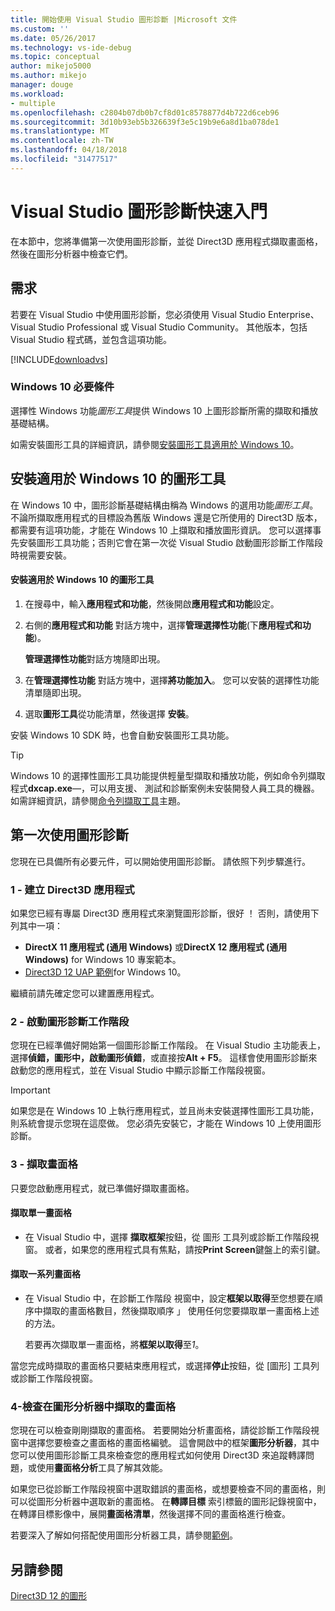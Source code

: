 ```yaml
---
title: 開始使用 Visual Studio 圖形診斷 |Microsoft 文件
ms.custom: ''
ms.date: 05/26/2017
ms.technology: vs-ide-debug
ms.topic: conceptual
author: mikejo5000
ms.author: mikejo
manager: douge
ms.workload:
- multiple
ms.openlocfilehash: c2804b07db0b7cf8d01c8578877d4b722d6ceb96
ms.sourcegitcommit: 3d10b93eb5b326639f3e5c19b9e6a8d1ba078de1
ms.translationtype: MT
ms.contentlocale: zh-TW
ms.lasthandoff: 04/18/2018
ms.locfileid: "31477517"
---
```

# <a name="getting-started-with-visual-studio-graphics-diagnostics"></a>Visual Studio 圖形診斷快速入門
在本節中，您將準備第一次使用圖形診斷，並從 Direct3D 應用程式擷取畫面格，然後在圖形分析器中檢查它們。  
  
## <a name="requirements"></a>需求  
 若要在 Visual Studio 中使用圖形診斷，您必須使用 Visual Studio Enterprise、 Visual Studio Professional 或 Visual Studio Community。  其他版本，包括 Visual Studio 程式碼，並包含這項功能。
 
 [!INCLUDE[downloadvs](../includes/downloadvs_md.md)]  
  
### <a name="windows-10-prerequisites"></a>Windows 10 必要條件  
 選擇性 Windows 功能*圖形工具*提供 Windows 10 上圖形診斷所需的擷取和播放基礎結構。  
  
 如需安裝圖形工具的詳細資訊，請參閱[安裝圖形工具適用於 Windows 10](#InstallGraphicsTools)。  
  
##  <a name="InstallGraphicsTools"></a> 安裝適用於 Windows 10 的圖形工具  
 在 Windows 10 中，圖形診斷基礎結構由稱為 Windows 的選用功能*圖形工具*。 不論所擷取應用程式的目標設為舊版 Windows 還是它所使用的 Direct3D 版本，都需要有這項功能，才能在 Windows 10 上擷取和播放圖形資訊。 您可以選擇事先安裝圖形工具功能；否則它會在第一次從 Visual Studio 啟動圖形診斷工作階段時視需要安裝。  
  
#### <a name="to-install-graphics-tools-for-windows-10"></a>安裝適用於 Windows 10 的圖形工具  
  
1.  在搜尋中，輸入**應用程式和功能**，然後開啟**應用程式和功能**設定。
  
3.  右側的**應用程式和功能** 對話方塊中，選擇**管理選擇性功能**(下**應用程式和功能**)。

    **管理選擇性功能**對話方塊隨即出現。
  
4.  在**管理選擇性功能** 對話方塊中，選擇**將功能加入**。 您可以安裝的選擇性功能清單隨即出現。  
  
5.  選取**圖形工具**從功能清單，然後選擇 **安裝**。  
  
 安裝 Windows 10 SDK 時，也會自動安裝圖形工具功能。  
  
> [!TIP]
>  Windows 10 的選擇性圖形工具功能提供輕量型擷取和播放功能，例如命令列擷取程式**dxcap.exe**—，可以用支援、 測試和診斷案例未安裝開發人員工具的機器。 如需詳細資訊，請參閱[命令列擷取工具](command-line-capture-tool.md)主題。  
  
## <a name="using-graphics-diagnostics-for-the-first-time"></a>第一次使用圖形診斷  
 您現在已具備所有必要元件，可以開始使用圖形診斷。 請依照下列步驟進行。  
  
### <a name="1---create-a-direct3d-app"></a>1 - 建立 Direct3D 應用程式  
 如果您已經有專屬 Direct3D 應用程式來瀏覽圖形診斷，很好 ！ 否則，請使用下列其中一項：

- **DirectX 11 應用程式 (通用 Windows)** 或**DirectX 12 應用程式 (通用 Windows)** for Windows 10 專案範本。
- [Direct3D 12 UAP 範例](https://code.msdn.microsoft.com/Direct3D-12-UAP-Sample-ecb1779f)for Windows 10。  
  
 繼續前請先確定您可以建置應用程式。  
  
### <a name="2---start-a-graphics-diagnostics-session"></a>2 - 啟動圖形診斷工作階段  
 您現在已經準備好開始第一個圖形診斷工作階段。 在 Visual Studio 主功能表上，選擇**偵錯，圖形中，啟動圖形偵錯**，或直接按**Alt + F5**。 這樣會使用圖形診斷來啟動您的應用程式，並在 Visual Studio 中顯示診斷工作階段視窗。  
  
> [!IMPORTANT]
>  如果您是在 Windows 10 上執行應用程式，並且尚未安裝選擇性圖形工具功能，則系統會提示您現在這麼做。 您必須先安裝它，才能在 Windows 10 上使用圖形診斷。  
  
### <a name="3---capture-frames"></a>3 - 擷取畫面格  
 只要您啟動應用程式，就已準備好擷取畫面格。  
  
#### <a name="to-capture-single-frames"></a>擷取單一畫面格  
  
-   在 Visual Studio 中，選擇 **擷取框架**按鈕，從 圖形 工具列或診斷工作階段視窗。 或者，如果您的應用程式具有焦點，請按**Print Screen**鍵盤上的索引鍵。
  
#### <a name="to-capture-a-sequence-of-frames"></a>擷取一系列畫面格  
  
-   在 Visual Studio 中，在診斷工作階段 視窗中，設定**框架以取得**至您想要在順序中擷取的畫面格數目，然後擷取順序 」 使用任何您要擷取單一畫面格上述的方法。  
  
     若要再次擷取單一畫面格，將**框架以取得**至*1*。  
  
 當您完成時擷取的畫面格只要結束應用程式，或選擇**停止**按鈕，從 [圖形] 工具列或診斷工作階段視窗。  
  
### <a name="4---examine-captured-frames-in-the-graphics-analyzer"></a>4-檢查在圖形分析器中擷取的畫面格  
 您現在可以檢查剛剛擷取的畫面格。 若要開始分析畫面格，請從診斷工作階段視窗中選擇您要檢查之畫面格的畫面格編號。 這會開啟中的框架**圖形分析器**，其中您可以使用圖形診斷工具來檢查您的應用程式如何使用 Direct3D 來追蹤轉譯問題，或使用**畫面格分析**工具了解其效能。  
  
 如果您已從診斷工作階段視窗中選取錯誤的畫面格，或想要檢查不同的畫面格，則可以從圖形分析器中選取新的畫面格。 在**轉譯目標** 索引標籤的圖形記錄視窗中，在轉譯目標影像中，展開**畫面格清單**，然後選擇不同的畫面格進行檢查。  
  
 若要深入了解如何搭配使用圖形分析器工具，請參閱[範例](graphics-diagnostics-examples.md)。  
  
## <a name="see-also"></a>另請參閱  
 [Direct3D 12 的圖形](http://msdn.microsoft.com/en-us/52094ae3-3b44-4689-9ee7-1ba1b3a779cb)